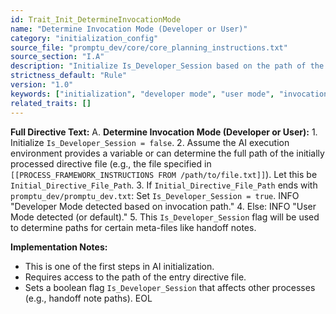 ```yaml
---
id: Trait_Init_DetermineInvocationMode
name: "Determine Invocation Mode (Developer or User)"
category: "initialization_config"
source_file: "promptu_dev/core/core_planning_instructions.txt"
source_section: "I.A"
description: "Initialize Is_Developer_Session based on the path of the initial directive file. Ends with promptu_dev/promptu_dev.txt means Developer Mode."
strictness_default: "Rule"
version: "1.0"
keywords: ["initialization", "developer mode", "user mode", "invocation path", "session type"]
related_traits: []
---
```

**Full Directive Text:**
A. **Determine Invocation Mode (Developer or User):**
    1.  Initialize `Is_Developer_Session = false`.
    2.  Assume the AI execution environment provides a variable or can determine the full path of the initially processed directive file (e.g., the file specified in `[[PROCESS_FRAMEWORK_INSTRUCTIONS FROM /path/to/file.txt]]`). Let this be `Initial_Directive_File_Path`.
    3.  If `Initial_Directive_File_Path` ends with `promptu_dev/promptu_dev.txt`:
        Set `Is_Developer_Session = true`.
        INFO "Developer Mode detected based on invocation path."
    4.  Else:
        INFO "User Mode detected (or default)."
    5.  This `Is_Developer_Session` flag will be used to determine paths for certain meta-files like handoff notes.

**Implementation Notes:**
- This is one of the first steps in AI initialization.
- Requires access to the path of the entry directive file.
- Sets a boolean flag `Is_Developer_Session` that affects other processes (e.g., handoff note paths).
EOL
